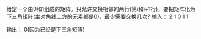 给定一个由0和1组成的矩阵。只允许交换相邻的两行(第i和i+1行)，要把矩阵化为下三角矩阵(主对角线上方的元素都是0)，最少需要交换几次?
输入：
2
1 0
1 1

输出：
0(因为已经是下三角矩阵)
